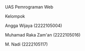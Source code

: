 UAS Pemrograman Web

Kelompok 

Angga Wijaya (2222105004)

Muhamad Raka Zam'an (2222105016)

M. Nadi (2222105117)
